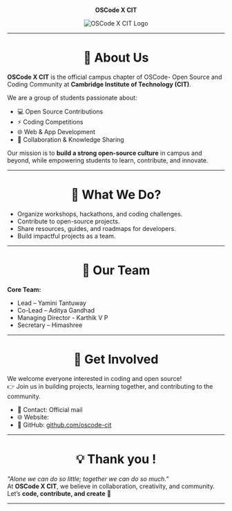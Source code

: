 <div align="center">

**OSCode X CIT**

![OSCode X CIT Logo](https://via.placeholder.com/400x150.png?text=OSCode+X+CIT+Logo)  

---
</div>


<div align="center"> 

# 📌 About Us
</div>

**OSCode X CIT** is the official campus chapter of OSCode- Open Source and Coding Community at **Cambridge Institute of Technology (CIT)**. 

We are a group of students passionate about:
- 💻 Open Source Contributions  
- ⚡ Coding Competitions  
- 🌐 Web & App Development  
- 🤝 Collaboration & Knowledge Sharing  

Our mission is to **build a strong open-source culture** in campus and beyond, while empowering students to learn, contribute, and innovate.

---

<div align="center"> 

# 🎯 What We Do?
</div>

- Organize workshops, hackathons, and coding challenges.  
- Contribute to open-source projects.  
- Share resources, guides, and roadmaps for developers.  
- Build impactful projects as a team.  

---
<div align="center"> 

# 👥 Our Team
 </div>

**Core Team:**  
- Lead – Yamini Tantuway  
- Co-Lead – Aditya Gandhad
- Managing Director - Karthik V P
- Secretary – Himashree  
 
---
<div align="center"> 

# 🤝 Get Involved
</div>

We welcome everyone interested in coding and open source!  
👉 Join us in building projects, learning together, and contributing to the community.  

- 📩 Contact: Official mail 
- 🌐 Website: 
- 🐙 GitHub: [github.com/oscode-cit](https://github.com/oscode-cit)  



---
<div align="center"> 

# 💡 Thank you !
</div>

*"Alone we can do so little; together we can do so much."*  
At **OSCode X CIT**, we believe in collaboration, creativity, and community.  
Let’s **code, contribute, and create** 🚀  

---
